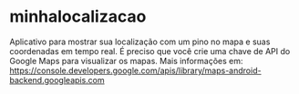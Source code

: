 # minhalocalizacao
Aplicativo para mostrar sua localização com um pino no mapa e suas coordenadas em tempo real.
É preciso que você crie uma chave de API do Google Maps para visualizar os mapas. 
Mais informações em: https://console.developers.google.com/apis/library/maps-android-backend.googleapis.com

